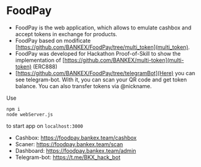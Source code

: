 # FoodPay
* FoodPay is the web application, which allows to emulate cashbox and accept tokens in exchange for products.
* FoodPay based on modificate [https://github.com/BANKEX/FoodPay/tree/multi_token](multi_token).
* FoodPay was developed for Hackathon Proof-of-Skill to show the implementation of [https://github.com/BANKEX/multi-token](multi-token) (ERC888)
* [https://github.com/BANKEX/FoodPay/tree/telegramBot](Here) you can see telegram-bot. With it, you can scan your QR code and get token balance. You can also transfer tokens via @nickname.

Use
```
npm i  
node webServer.js
```
to start app on `localhost:3000`

* Cashbox: https://foodpay.bankex.team/cashbox
* Scaner: https://foodpay.bankex.team/scan
* Dashboard: https://foodpay.bankex.team/admin
* Telegram-bot: https://t.me/BKX_hack_bot
 
